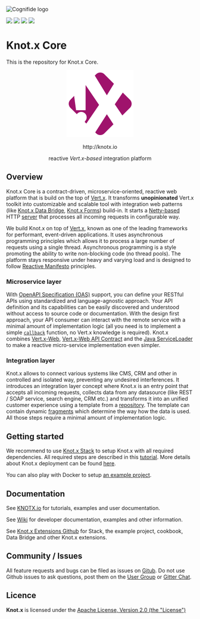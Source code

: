 ![Cognifide logo](http://cognifide.github.io/images/cognifide-logo.png)

[![][travis img]][travis]
[![][license img]][license]
[![][central-repo img]][central-repo]
[![][gitter img]][gitter]

# Knot.x Core
This is the repository for Knot.x Core.

<p align="center">
  <img src="https://github.com/Cognifide/knotx/blob/master/icons/180x180.png?raw=true" alt="Knot.x Logo"/>
</p>
<p align="center">http://knotx.io</p>
<p align="center">
  reactive <i>Vert.x-based</i>  integration platform
</p>

## Overview

Knot.x Core is a contract-driven, microservice-oriented, reactive web platform that is build on the 
top of [Vert.x](http://vertx.io). It transforms **unopinionated** Vert.x toolkit into customizable 
and scalable tool with integration web patterns (like 
[Knot.x Data Bridge](https://github.com/Knotx/knotx-data-bridge),
[Knot.x Forms](https://github.com/Knotx/knotx-forms)) build-in. It starts a [Netty-based](https://netty.io/) 
HTTP [server](https://github.com/Cognifide/knotx/wiki/Server) that processes all incoming requests 
in configurable way. 

We build Knot.x on top of [Vert.x](http://vertx.io/), known as one of the leading frameworks for performant,
event-driven applications. It uses asynchronous programming principles which allows it to process a
large number of requests using a single thread. Asynchronous programming is a style promoting the
ability to write non-blocking code (no thread pools). The platform stays responsive under heavy and
varying load and is designed to follow [Reactive Manifesto](http://www.reactivemanifesto.org/) principles.

### Microservice layer
With [OpenAPI Specification (OAS)](https://github.com/OAI/OpenAPI-Specification/blob/master/versions/3.0.0.md) 
support, you can define your RESTful APIs using standardized and language-agnostic approach. Your API 
definition and its capabilities can be easily discovered and understood without access to source code or
documentation. With the design first approach, your API consumer can interact with the remote service 
with a minimal amount of implementation logic (all you need is to implement a simple 
[`callback`](https://vertx.io/docs/apidocs/io/vertx/core/Handler.html) function, no Vert.x knowledge 
is required). Knot.x combines [Vert.x-Web](https://vertx.io/docs/vertx-web/java/), 
[Vert.x-Web API Contract](https://vertx.io/docs/vertx-web-api-contract/java/) and the 
[Java ServiceLoader](https://docs.oracle.com/javase/7/docs/api/java/util/ServiceLoader.html) to make a
reactive micro-service implementation even simpler.  

### Integration layer
Knot.x allows to connect various systems like CMS, CRM and other in controlled and isolated way, 
preventing any undesired interferences. It introduces an integration layer concept where Knot.x is an
entry point that accepts all incoming requests, collects data from any datasource (like REST / SOAP 
service, search engine, CRM etc.) and transforms it into an unified customer experience using a template from a
[repository](https://github.com/Cognifide/knotx/wiki/RepositoryConnectors). The template can contain
dynamic [fragments](https://github.com/Cognifide/knotx/wiki/Splitter) which determine the way how
the data is used. All those steps require a minimal amount of implementation logic. 

## Getting started
We recommend to use [Knot.x Stack](https://github.com/Knotx/knotx-stack) to setup Knot.x with all
required dependencies. All required steps are described in this [tutorial](http://knotx.io/blog/getting-started-wiht-knotx-stack/).
More details about Knot.x deployment can be found [here](https://github.com/Cognifide/knotx/wiki/KnotxDeployment).

You can also play with Docker to setup [an example project](https://github.com/Knotx/knotx-stack/tree/master/knotx-docker).

## Documentation

See [KNOTX.io](http://knotx.io/tutorials) for tutorials, examples and user documentation.

See [Wiki](https://github.com/Cognifide/knotx/wiki) for developer
documentation, examples and other information.

See [Knot.x Extensions Github](https://github.com/Knotx) for Stack, the
example project, cookbook, Data Bridge and other Knot.x extensions.

## Community / Issues

All feature requests and bugs can be filed as issues on [Gitub](https://github.com/Cognifide/knotx/issues).
Do not use Github issues to ask questions, post them on the
[User Group](https://groups.google.com/forum/#!forum/knotx) or [Gitter Chat](https://gitter.im/Knotx/Lobby).


## Licence

**Knot.x** is licensed under the [Apache License, Version 2.0 (the "License")](https://www.apache.org/licenses/LICENSE-2.0.txt)


[travis]:https://travis-ci.org/Cognifide/knotx
[travis img]:https://travis-ci.org/Cognifide/knotx.svg?branch=master

[license]:https://github.com/Cognifide/knotx/blob/master/LICENSE
[license img]:https://img.shields.io/badge/License-Apache%202.0-blue.svg

[central-repo]:http://search.maven.org/#search%7Cga%7C1%7Cg%3A%22io.knotx%22
[central-repo img]:https://img.shields.io/maven-central/v/io.knotx/knotx-root.svg?label=Maven%20Central

[gitter]:https://gitter.im/Knotx/Lobby
[gitter img]:https://badges.gitter.im/Knotx/knotx-extensions.svg
